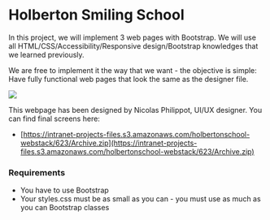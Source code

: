 # Holberton Smiling School
In this project, we will implement 3 web pages with Bootstrap. We will use all HTML/CSS/Accessibility/Responsive design/Bootstrap knowledges that we learned previously.

We are free to implement it the way that we want - the objective is simple: Have fully functional web pages that look the same as the designer file.

![](https://holbertonintranet.s3.amazonaws.com/uploads/medias/2020/3/3c71cc99d2fc1c12a3d3.jpg?X-Amz-Algorithm=AWS4-HMAC-SHA256&X-Amz-Credential=AKIARDDGGGOU5BHMTQX4%2F20220112%2Fus-east-1%2Fs3%2Faws4_request&X-Amz-Date=20220112T223242Z&X-Amz-Expires=86400&X-Amz-SignedHeaders=host&X-Amz-Signature=695e9b1cf21d2049388ce06fe27b78afaca01488b44aa107b4f243cc5c8200aa)

This webpage has been designed by Nicolas Philippot, UI/UX designer. You can find final screens here: 
- [https://intranet-projects-files.s3.amazonaws.com/holbertonschool-webstack/623/Archive.zip](https://intranet-projects-files.s3.amazonaws.com/holbertonschool-webstack/623/Archive.zip)

### Requirements
- You have to use Bootstrap
- Your styles.css must be as small as you can - you must use as much as you can Bootstrap classes
